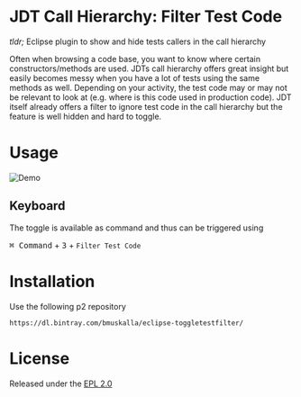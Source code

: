 # JDT Call Hierarchy: Filter Test Code

_tldr;_ Eclipse plugin to show and hide tests callers in the call hierarchy

Often when browsing a code base, you want to know where certain constructors/methods are used.
JDTs call hierarchy offers great insight but easily becomes messy when you have a lot of tests using the same methods as well. Depending on your activity, the test code may or may not be relevant to look at (e.g. where is this code used in production code). JDT itself already offers a filter to ignore test
code in the call hierarchy but the feature is well hidden and hard to toggle.

# Usage

![Demo](https://user-images.githubusercontent.com/316929/54784185-7f034d80-4c23-11e9-8665-ddaa06e495a0.gif)

## Keyboard
The toggle is available as command and thus can be triggered using 

<kbd>⌘ Command</kbd> + <kbd>3</kbd> + `Filter Test Code`

# Installation
Use the following p2 repository
```
https://dl.bintray.com/bmuskalla/eclipse-toggletestfilter/
```

# License
Released under the [EPL 2.0](https://www.eclipse.org/legal/epl-2.0/)